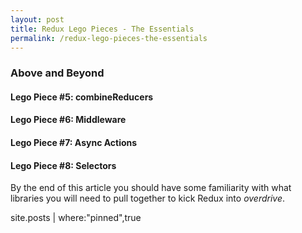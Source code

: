 ```yaml
---
layout: post
title: Redux Lego Pieces - The Essentials
permalink: /redux-lego-pieces-the-essentials
---
```


### Above and Beyond
#### Lego Piece #5: combineReducers

#### Lego Piece #6: Middleware

#### Lego Piece #7: Async Actions

#### Lego Piece #8: Selectors

<!-- Helpful unedited blurb -->
By the end of this article you should have some familiarity with what libraries you will need to pull together to kick Redux into *overdrive*.

<!-- Filter posts on a where clause -->
site.posts | where:"pinned",true
